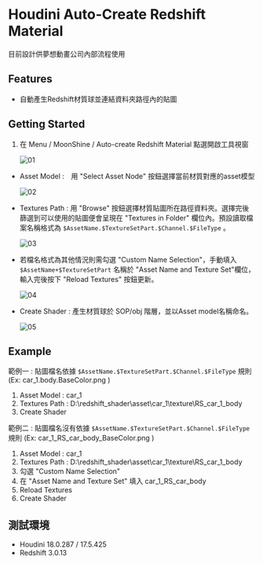 # Houdini Auto-Create Redshift Material
目前設計供夢想動畫公司內部流程使用


## Features
* 自動產生Redshift材質球並連結資料夾路徑內的貼圖


## Getting Started
1. 在 Menu / MoonShine / Auto-create Redshift Material 點選開啟工具視窗

   ![01](https://user-images.githubusercontent.com/42924265/74494847-20b51c80-4f11-11ea-8590-e472e670c279.gif)


* Asset Model :　用 "Select Asset Node" 按鈕選擇當前材質對應的asset模型
 
   ![02](https://user-images.githubusercontent.com/42924265/74496148-c5852900-4f14-11ea-8ada-0dd1d36c49ff.gif)

* Textures Path : 用 "Browse" 按鈕選擇材質貼圖所在路徑資料夾。選擇完後篩選到可以使用的貼圖便會呈現在 "Textures in Folder" 欄位內。預設讀取檔案名稱格式為 `$AssetName.$TextureSetPart.$Channel.$FileType` 。

   ![03](https://user-images.githubusercontent.com/42924265/74496652-50b2ee80-4f16-11ea-84ac-6e3498fcdedc.gif)


* 若檔名格式為其他情況則需勾選 "Custom Name Selection"，手動填入 `$AssetName+$TextureSetPart` 名稱於 "Asset Name and Texture Set"欄位，輸入完後按下 "Reload Textures" 按鈕更新。

   ![04](https://user-images.githubusercontent.com/42924265/74496880-ffefc580-4f16-11ea-88d9-a1a6e052c478.gif)

* Create Shader : 產生材質球於 SOP/obj 階層，並以Asset model名稱命名。

   ![05](https://user-images.githubusercontent.com/42924265/74497117-b9e73180-4f17-11ea-8802-60438426b413.gif)



## Example
範例一 : 貼圖檔名依據 `$AssetName.$TextureSetPart.$Channel.$FileType` 規則 (Ex: car_1.body.BaseColor.png )
1. Asset Model : car_1
2. Textures Path : D:\redshift_shader\asset\car_1\texture\RS_car_1_body
3. Create Shader

範例二 : 貼圖檔名沒有依據 `$AssetName.$TextureSetPart.$Channel.$FileType` 規則 (Ex: car_1_RS_car_body_BaseColor.png )
1. Asset Model : car_1
2. Textures Path : D:\redshift_shader\asset\car_1\texture\RS_car_1_body
3. 勾選 "Custom Name Selection"
4. 在 "Asset Name and Texture Set" 填入 car_1_RS_car_body
5. Reload Textures
6. Create Shader


## 測試環境
* Houdini 18.0.287 / 17.5.425
* Redshift 3.0.13
